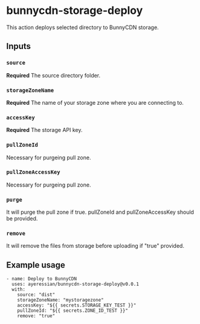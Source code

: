 # bunnycdn-storage-deploy

This action deploys selected directory to BunnyCDN storage.

## Inputs

### `source`

**Required** The source directory folder.

### `storageZoneName`

**Required** The name of your storage zone where you are connecting to.

### `accessKey`

**Required** The storage API key.

### `pullZoneId`

Necessary for purgeing pull zone.

### `pullZoneAccessKey`

Necessary for purgeing pull zone.

### `purge`

It will purge the pull zone if true. pullZoneId and pullZoneAccessKey should be provided.

### `remove`

It will remove the files from storage before uploading if "true" provided.

## Example usage

```
- name: Deploy to BunnyCDN
  uses: ayeressian/bunnycdn-storage-deploy@v0.0.1
  with:
    source: "dist"
    storageZoneName: "mystoragezone"
    accessKey: "${{ secrets.STORAGE_KEY_TEST }}"
    pullZoneId: "${{ secrets.ZONE_ID_TEST }}"
    remove: "true"
```
